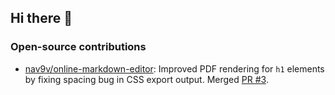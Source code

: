 ## Hi there 👋

### Open-source contributions
- [nav9v/online-markdown-editor](https://github.com/nav9v/online-markdown-editor): Improved PDF rendering for `h1` elements by fixing spacing bug in CSS export output. Merged [PR #3](https://github.com/nav9v/online-markdown-editor/pull/3).

<!--
**pwm-teach/pwm-teach** is a ✨ _special_ ✨ repository because its `README.md` (this file) appears on your GitHub profile.

Here are some ideas to get you started:

- 🔭 I’m currently working on ...
- 🌱 I’m currently learning ...
- 👯 I’m looking to collaborate on ...
- 🤔 I’m looking for help with ...
- 💬 Ask me about ...
- 📫 How to reach me: ...
- 😄 Pronouns: ...
- ⚡ Fun fact: ...
-->
